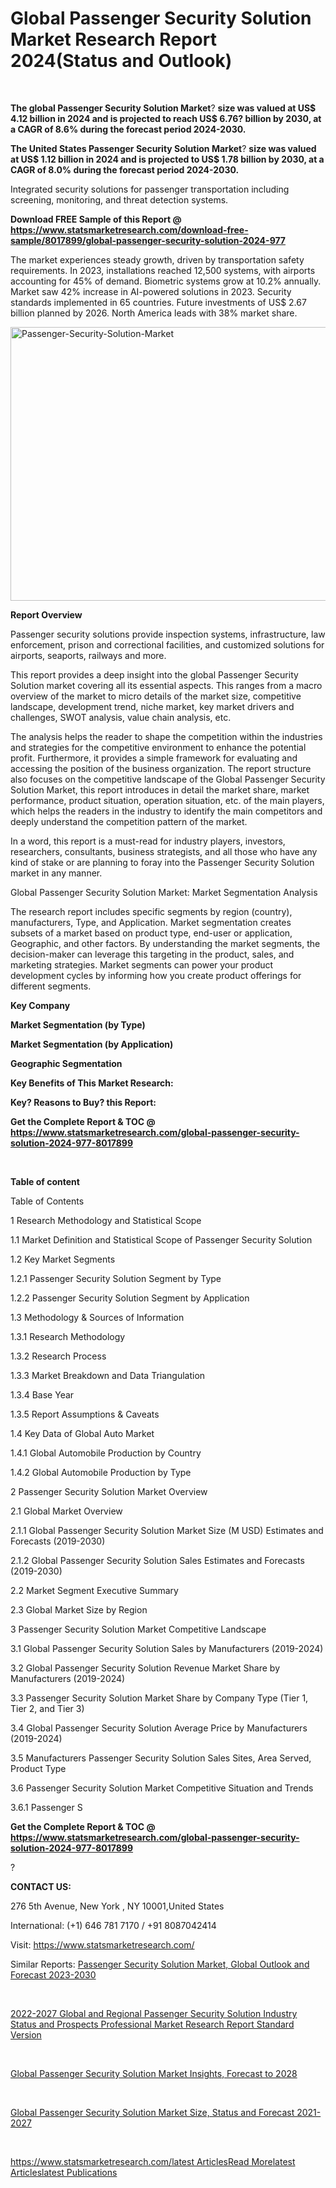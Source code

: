 <h1>Global Passenger Security Solution Market Research Report 2024(Status and Outlook)</h1><br/><p><strong>The global Passenger Security Solution Market</strong>? <strong>size was valued at US$ 4.12 billion in 2024 and is projected to reach US$ 6.76? billion by 2030, at a <strong>CAGR</strong> of 8.6% during the forecast period 2024-2030.</strong></p>
 
 
 
 <p><strong>The United States Passenger Security Solution Market</strong>? <strong>size was valued at US$ 1.12 billion in 2024 and is projected to US$ 1.78 billion by 2030, at a <strong>CAGR</strong> of 8.0% during the forecast period 2024-2030.</strong></p>
 
 
 
 <p>Integrated security solutions for passenger transportation including screening, monitoring, and threat detection systems.</p>
 
 
 
 <p><strong>Download FREE Sample of this Report @ <a href="https://www.statsmarketresearch.com/download-free-sample/8017899/global-passenger-security-solution-2024-977">https://www.statsmarketresearch.com/download-free-sample/8017899/global-passenger-security-solution-2024-977</a></strong></p>
 
 
 
 <p>The market experiences steady growth, driven by transportation safety requirements. In 2023, installations reached 12,500 systems, with airports accounting for 45% of demand. Biometric systems grow at 10.2% annually. Market saw 42% increase in AI-powered solutions in 2023. Security standards implemented in 65 countries. Future investments of US$ 2.67 billion planned by 2026. North America leads with 38% market share.</p>
 
 
 
 <p><img alt="Passenger-Security-Solution-Market" src="https://www.grandresearchstore.com/assets/report-images/Passenger_Security_Solution_Market.png" style="width: 730px; height: 438px;" /></p>
 
 
 
 <p><strong>Report Overview</strong></p>
 
 
 
 <p>Passenger security solutions provide inspection systems, infrastructure, law enforcement, prison and correctional facilities, and customized solutions for airports, seaports, railways and more.</p>
 
 
 
 <p>This report provides a deep insight into the global Passenger Security Solution market covering all its essential aspects. This ranges from a macro overview of the market to micro details of the market size, competitive landscape, development trend, niche market, key market drivers and challenges, SWOT analysis, value chain analysis, etc.</p>
 
 
 
 <p>The analysis helps the reader to shape the competition within the industries and strategies for the competitive environment to enhance the potential profit. Furthermore, it provides a simple framework for evaluating and accessing the position of the business organization. The report structure also focuses on the competitive landscape of the Global Passenger Security Solution Market, this report introduces in detail the market share, market performance, product situation, operation situation, etc. of the main players, which helps the readers in the industry to identify the main competitors and deeply understand the competition pattern of the market.</p>
 
 
 
 <p>In a word, this report is a must-read for industry players, investors, researchers, consultants, business strategists, and all those who have any kind of stake or are planning to foray into the Passenger Security Solution market in any manner.</p>
 
 
 
 <p>Global Passenger Security Solution Market: Market Segmentation Analysis</p>
 
 
 
 <p>The research report includes specific segments by region (country), manufacturers, Type, and Application. Market segmentation creates subsets of a market based on product type, end-user or application, Geographic, and other factors. By understanding the market segments, the decision-maker can leverage this targeting in the product, sales, and marketing strategies. Market segments can power your product development cycles by informing how you create product offerings for different segments.</p>
 
 
 
 <p><strong>Key Company</strong></p>
 
 
 
 <p><strong>Market Segmentation (by Type)</strong></p>
 
 
 
 <p><strong>Market Segmentation (<strong>by Application</strong>)</strong></p>
 
 
 
 <p><strong>Geographic Segmentation</strong></p>
 
 
 
 <p><strong>Key Benefits of This Market Research:</strong></p>
 
 
 
 <p><strong>Key? <strong>Reasons to Buy</strong>? this Report:</strong></p>
 
 
 
 <div><b>Get the Complete Report & TOC @ <a href="https://www.statsmarketresearch.com/global-passenger-security-solution-2024-977-8017899">https://www.statsmarketresearch.com/global-passenger-security-solution-2024-977-8017899</a></b></div>
 
 
 
 <p><br />
 
 <b>Table of content</b></p>
 
 
 
 <p>Table of Contents<br />
 
 1 Research Methodology and Statistical Scope<br />
 
 1.1 Market Definition and Statistical Scope of Passenger Security Solution<br />
 
 1.2 Key Market Segments<br />
 
 1.2.1 Passenger Security Solution Segment by Type<br />
 
 1.2.2 Passenger Security Solution Segment by Application<br />
 
 1.3 Methodology & Sources of Information<br />
 
 1.3.1 Research Methodology<br />
 
 1.3.2 Research Process<br />
 
 1.3.3 Market Breakdown and Data Triangulation<br />
 
 1.3.4 Base Year<br />
 
 1.3.5 Report Assumptions & Caveats<br />
 
 1.4 Key Data of Global Auto Market<br />
 
 1.4.1 Global Automobile Production by Country<br />
 
 1.4.2 Global Automobile Production by Type<br />
 
 2 Passenger Security Solution Market Overview<br />
 
 2.1 Global Market Overview<br />
 
 2.1.1 Global Passenger Security Solution Market Size (M USD) Estimates and Forecasts (2019-2030)<br />
 
 2.1.2 Global Passenger Security Solution Sales Estimates and Forecasts (2019-2030)<br />
 
 2.2 Market Segment Executive Summary<br />
 
 2.3 Global Market Size by Region<br />
 
 3 Passenger Security Solution Market Competitive Landscape<br />
 
 3.1 Global Passenger Security Solution Sales by Manufacturers (2019-2024)<br />
 
 3.2 Global Passenger Security Solution Revenue Market Share by Manufacturers (2019-2024)<br />
 
 3.3 Passenger Security Solution Market Share by Company Type (Tier 1, Tier 2, and Tier 3)<br />
 
 3.4 Global Passenger Security Solution Average Price by Manufacturers (2019-2024)<br />
 
 3.5 Manufacturers Passenger Security Solution Sales Sites, Area Served, Product Type<br />
 
 3.6 Passenger Security Solution Market Competitive Situation and Trends<br />
 
 3.6.1 Passenger S</p>
 
 
 
 <div><b>Get the Complete Report & TOC @ <a href="https://www.statsmarketresearch.com/global-passenger-security-solution-2024-977-8017899">https://www.statsmarketresearch.com/global-passenger-security-solution-2024-977-8017899</a></b></div>
 
 
 
 <p>? </p>
 
 
 
 <p><b>CONTACT US:</b><br />
 
 276 5th Avenue, New York , NY 10001,United States<br />
 
 International: (+1) 646 781 7170 / +91 8087042414<br />
 
 Visit: <a href="https://www.statsmarketresearch.com/">https://www.statsmarketresearch.com/</a><br />
 
 Similar Reports: <a href="https://www.statsmarketresearch.com/global-passenger-security-solution-2024-977-8017899">Passenger Security Solution Market, Global Outlook and Forecast 2023-2030</a><br />
 
 <br />
 
 <a href="https://www.statsmarketresearch.com/global-passenger-security-solution-2024-977-8017899">2022-2027 Global and Regional Passenger Security Solution Industry Status and Prospects Professional Market Research Report Standard Version</a><br />
 
 <br />
 
 <a href="https://www.statsmarketresearch.com/global-passenger-security-solution-2024-977-8017899">Global Passenger Security Solution Market Insights, Forecast to 2028</a><br />
 
 <br />
 
 <a href="https://www.statsmarketresearch.com/global-passenger-security-solution-2024-977-8017899">Global Passenger Security Solution Market Size, Status and Forecast 2021-2027</a><br />
 
 <br />
 
 <a href="https://gyeongbokgung.com">https://www.statsmarketresearch.com/</a><a href="https://hallyeomaritime.com">latest Articles</a><a href="https://jingwansa.com">Read More</a><a href="https://nguoiviet.jp/">latest Articles</a><a href="https://www.intelmarketresearch.com/">latest Publications</a></p>